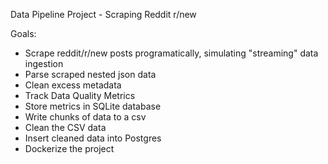 Data Pipeline Project - Scraping Reddit r/new

Goals:
- Scrape reddit/r/new posts programatically, simulating "streaming" data ingestion
- Parse scraped nested json data
- Clean excess metadata
- Track Data Quality Metrics
- Store metrics in SQLite database
- Write chunks of data to a csv
- Clean the CSV data
- Insert cleaned data into Postgres
- Dockerize the project
